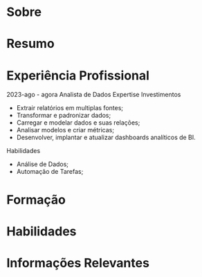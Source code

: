 # Sobre

# Resumo

# Experiência Profissional

2023-ago - agora
Analista de Dados
Expertise Investimentos
- Extrair relatórios em multiplas fontes;
- Transformar e padronizar dados;
- Carregar e modelar dados e suas relações;
- Analisar modelos e criar métricas;
- Desenvolver, implantar e atualizar dashboards analíticos de BI.

Habilidades
- Análise de Dados;
- Automação de Tarefas;





# Formação

# Habilidades

# Informações Relevantes